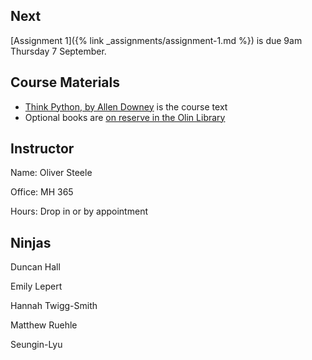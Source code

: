 ## Next

[Assignment 1]({% link _assignments/assignment-1.md %}) is due 9am Thursday 7 September.

## Course Materials

* [Think Python, by Allen Downey](http://greenteapress.com/wp/think-python-2e/) is the course text
* Optional books are [on reserve in the Olin Library](https://olin.tind.io/record/1512034?ln=en)

## Instructor

Name: Oliver Steele

Office: MH 365

Hours: Drop in or by appointment

## Ninjas

Duncan Hall

Emily Lepert

Hannah Twigg-Smith

Matthew Ruehle

Seungin-Lyu
